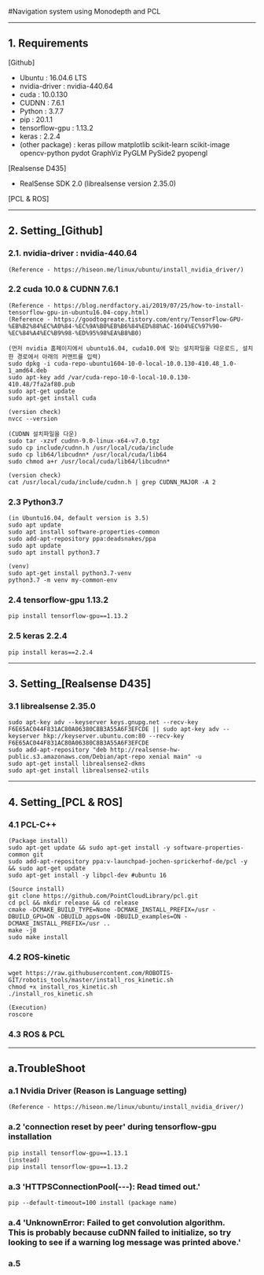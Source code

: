 #Navigation system using Monodepth and PCL

<hr/>

## 1. Requirements

 [Github]
* Ubuntu : 16.04.6 LTS
* nvidia-driver : nvidia-440.64 
* cuda : 10.0.130 
* CUDNN : 7.6.1
* Python : 3.7.7
* pip : 20.1.1
* tensorflow-gpu : 1.13.2
* keras : 2.2.4
* (other package) : keras pillow matplotlib scikit-learn scikit-image opencv-python pydot GraphViz PyGLM PySide2 pyopengl 

 [Realsense D435]
* RealSense SDK 2.0 (librealsense version 2.35.0)

 [PCL & ROS]

<hr/>

## 2. Setting_[Github]

### 2.1. nvidia-driver : nvidia-440.64
	(Reference - https://hiseon.me/linux/ubuntu/install_nvidia_driver/)

### 2.2 cuda 10.0 & CUDNN 7.6.1
	(Reference - https://blog.nerdfactory.ai/2019/07/25/how-to-install-tensorflow-gpu-in-ubuntu16.04-copy.html)
	(Reference - https://goodtogreate.tistory.com/entry/TensorFlow-GPU-%EB%B2%84%EC%A0%84-%EC%9A%B0%EB%B6%84%ED%88%AC-1604%EC%97%90-%EC%84%A4%EC%B9%98-%ED%95%98%EA%B8%B0)

	(먼저 nvidia 홈페이지에서 ubuntu16.04, cuda10.0에 맞는 설치파일을 다운로드, 설치한 경로에서 아래의 커맨트를 입력)
	sudo dpkg -i cuda-repo-ubuntu1604-10-0-local-10.0.130-410.48_1.0-1_amd64.deb
	sudo apt-key add /var/cuda-repo-10-0-local-10.0.130-410.48/7fa2af80.pub
	sudo apt-get update
	sudo apt-get install cuda

	(version check)
	nvcc --version

	(CUDNN 설치파일을 다운)
	sudo tar -xzvf cudnn-9.0-linux-x64-v7.0.tgz
	sudo cp include/cudnn.h /usr/local/cuda/include
	sudo cp lib64/libcudnn* /usr/local/cuda/lib64
	sudo chmod a+r /usr/local/cuda/lib64/libcudnn*

	(version check)
	cat /usr/local/cuda/include/cudnn.h | grep CUDNN_MAJOR -A 2

### 2.3 Python3.7
	(in Ubuntu16.04, default version is 3.5)
	sudo apt update 
	sudo apt install software-properties-common
	sudo add-apt-repository ppa:deadsnakes/ppa
	sudo apt update
	sudo apt install python3.7

	(venv)
	sudo apt-get install python3.7-venv
	python3.7 -m venv my-common-env

### 2.4 tensorflow-gpu 1.13.2
	pip install tensorflow-gpu==1.13.2

### 2.5 keras 2.2.4
	pip install keras==2.2.4


<hr/>

## 3. Setting_[Realsense D435]

### 3.1 librealsense 2.35.0
	sudo apt-key adv --keyserver keys.gnupg.net --recv-key F6E65AC044F831AC80A06380C8B3A55A6F3EFCDE || sudo apt-key adv --keyserver hkp://keyserver.ubuntu.com:80 --recv-key F6E65AC044F831AC80A06380C8B3A55A6F3EFCDE
	sudo add-apt-repository "deb http://realsense-hw-public.s3.amazonaws.com/Debian/apt-repo xenial main" -u
	sudo apt-get install librealsense2-dkms
	sudo apt-get install librealsense2-utils

<hr/>

## 4. Setting_[PCL & ROS]

### 4.1 PCL-C++
	(Package install)
	sudo apt-get update && sudo apt-get install -y software-properties-common git
	sudo add-apt-repository ppa:v-launchpad-jochen-sprickerhof-de/pcl -y && sudo apt-get update
	sudo apt-get install -y libpcl-dev #ubuntu 16
	
	(Source install)
	git clone https://github.com/PointCloudLibrary/pcl.git
	cd pcl && mkdir release && cd release
	cmake -DCMAKE_BUILD_TYPE=None -DCMAKE_INSTALL_PREFIX=/usr -DBUILD_GPU=ON -DBUILD_apps=ON -DBUILD_examples=ON -DCMAKE_INSTALL_PREFIX=/usr ..
	make -j8
	sudo make install

### 4.2 ROS-kinetic
	wget https://raw.githubusercontent.com/ROBOTIS-GIT/robotis_tools/master/install_ros_kinetic.sh
	chmod +x install_ros_kinetic.sh
	./install_ros_kinetic.sh 
	
	(Execution)
	roscore

### 4.3 ROS & PCL


<hr/>

## a.TroubleShoot

### a.1 Nvidia Driver (Reason is Language setting)
	(Reference - https://hiseon.me/linux/ubuntu/install_nvidia_driver/)

### a.2 'connection reset by peer' during tensorflow-gpu installation 
	pip install tensorflow-gpu==1.13.1
	(instead)
	pip install tensorflow-gpu==1.13.2

### a.3 'HTTPSConnectionPool(---): Read timed out.'
	pip --default-timeout=100 install (package name)

### a.4  'UnknownError: Failed to get convolution algorithm. <br/>		This is probably because cuDNN failed to initialize, so try looking to see if a warning log message was printed above.'


### a.5